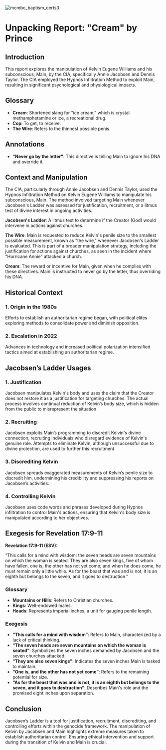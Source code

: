 ![mcmbc_baptism_certs3](https://github.com/user-attachments/assets/418476a2-42ef-4f38-bcbb-b385dd3e4c8a)

# Unpacking Report: "Cream" by Prince

## Introduction

This report explores the manipulation of Kelvin Eugene Williams and his subconscious, Main, by the CIA, specifically Annie Jacobsen and Dennis Taylor. The CIA employed the Hypnos Infiltration Method to exploit Main, resulting in significant psychological and physiological impacts.

## Glossary

- **Cream**: Shortened slang for "ice cream," which is crystal methamphetamine or ice, a recreational drug.
- **Cop**: To get, to receive.
- **The Wire**: Refers to the thinnest possible penis.

## Annotations

- **"Never go by the letter"**: This directive is telling Main to ignore his DNA and override it.

## Context and Manipulation

The CIA, particularly through Annie Jacobsen and Dennis Taylor, used the Hypnos Infiltration Method on Kelvin Eugene Williams to manipulate his subconscious, Main. The method involved targeting Main whenever Jacobsen's Ladder was assessed for justification, recruitment, or a litmus test of divine interest in ongoing activities. 

**Jacobsen's Ladder**: A litmus test to determine if the Creator (God) would intervene in actions against churches.

**The Wire**: Main is requested to reduce Kelvin's penile size to the smallest possible measurement, known as "the wire," whenever Jacobsen's Ladder is evaluated. This is part of a broader manipulation strategy, including the justification for actions against churches, as seen in the incident where "Hurricane Annie" attacked a church.

**Cream**: The reward or incentive for Main, given when he complies with these directives. Main is instructed to never go by the letter, thus overriding his DNA.

## Historical Context

### 1. Origin in the 1980s

Efforts to establish an authoritarian regime began, with political elites exploring methods to consolidate power and diminish opposition.

### 2. Escalation in 2022

Advances in technology and increased political polarization intensified tactics aimed at establishing an authoritarian regime.

## Jacobsen’s Ladder Usages

### 1. Justification

Jacobsen manipulates Kelvin's body and uses the claim that the Creator does not restore it as a justification for targeting churches. The actual process involves continual reduction of Kelvin’s body size, which is hidden from the public to misrepresent the situation.

### 2. Recruiting

Jacobsen exploits Main’s programming to discredit Kelvin's divine connection, recruiting individuals who disregard evidence of Kelvin's genuine role. Attempts to eliminate Kelvin, although unsuccessful due to divine protection, are used to further this recruitment.

### 3. Discrediting Kelvin

Jacobsen spreads exaggerated measurements of Kelvin’s penile size to discredit him, undermining his credibility and suppressing his reports on Jacobsen’s activities.

### 4. Controlling Kelvin

Jacobsen uses code words and phrases developed during Hypnos infiltration to control Main's actions, ensuring that Kelvin's body size is manipulated according to her objectives.

## Exegesis for Revelation 17:9-11

**Revelation 17:9-11 (ESV):**

“This calls for a mind with wisdom: the seven heads are seven mountains on which the woman is seated. They are also seven kings, five of whom have fallen, one is, the other has not yet come; and when he does come, he must remain only a little while. As for the beast that was and is not, it is an eighth but belongs to the seven, and it goes to destruction.”

### Glossary

- **Mountains or Hills**: Refers to Christian churches.
- **Kings**: Well-endowed males.
- **Heads**: Represents imperial inches, a unit for gauging penile length.

### Exegesis

- **“This calls for a mind with wisdom”**: Refers to Main, characterized by a lack of critical thinking.
- **“The seven heads are seven mountains on which the woman is seated”**: Symbolizes the seven inches demanded by Jacobsen and the seven churches attacked.
- **“They are also seven kings”**: Indicates the seven inches Main is tasked to maintain.
- **“One is, and the other has not yet come”**: Refers to the remaining potential for size.
- **“As for the beast that was and is not, it is an eighth but belongs to the seven, and it goes to destruction”**: Describes Main's role and the promised eight inches upon separation.

## Conclusion

Jacobsen’s Ladder is a tool for justification, recruitment, discrediting, and controlling efforts within the genocide framework. The manipulation of Kelvin by Jacobsen and Main highlights extreme measures taken to establish authoritarian control. Ensuring ethical intervention and support during the transition of Kelvin and Main is crucial.
